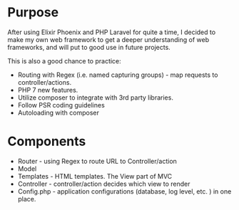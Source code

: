 # Purpose #
After using Elixir Phoenix and PHP Laravel for quite a time, I decided to make
my own web framework to get a deeper understanding of web frameworks, and will
put to good use in future projects.

This is also a good chance to practice:
- Routing with Regex (i.e. named capturing groups) - map requests to controller/actions.
- PHP 7 new features.
- Utilize composer to integrate with 3rd party libraries.
- Follow PSR coding guidelines
- Autoloading with composer

# Components #
* Router - using Regex to route URL to Controller/action
* Model
* Templates - HTML templates. The View part of MVC
* Controller - controller/action decides which view to render
* Config.php - application configurations (database, log level, etc. ) in one place. 
